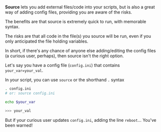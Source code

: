 <!--- META
title=Quickly add a Config File to your Bash Scripts
publish_date=20200618
description=Quickly add a config file to your bash scripts using source.
author=techbitsio
tags=bash,scripting
header_image=linux.jpg
-->

**Source** lets you add external files/code into your scripts, but is also a great way of adding config files, providing you are aware of the risks.

The benefits are that source is extremely quick to run, with memorable syntax.

The risks are that all code in the file(s) you source will be run, even if you only anticipated the file holding variables.

In short, if there's any chance of anyone else adding/editing the config files (a curious user, perhaps), then source isn't the right option.

Let's say you have a config file (`config.ini`) that contains `your_var=your_val`.

In your script, you can use `source` or the shorthand `.` syntax

```bash
. config.ini
# or: source config.ini

echo $your_var 

>>> your_val
```

But if your curious user updates `config.ini`, adding the line `reboot`... You've been warned!